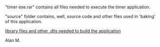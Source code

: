 "timer exe.rar" contains all files needed to execute the timer application.

"source" folder contains, well, source code and other files used in 'baking' of this application.

[library files and other .dlls needed to build the application](https://mega.nz/file/C4s0gTba#i0FvQPJ17krVxF2zDfwVAS7QkJHXMqUdDVPUh6A5pIc)

Alan M.
